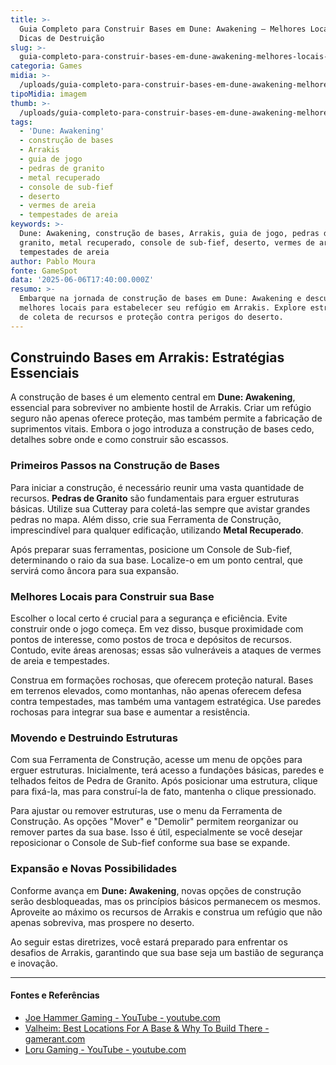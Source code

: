 ```yaml
---
title: >-
  Guia Completo para Construir Bases em Dune: Awakening – Melhores Locais e
  Dicas de Destruição
slug: >-
  guia-completo-para-construir-bases-em-dune-awakening-melhores-locais-e-dicas-de-destruio
categoria: Games
midia: >-
  /uploads/guia-completo-para-construir-bases-em-dune-awakening-melhores-locais-e-dicas-de-destruio-thumb.jpg
tipoMidia: imagem
thumb: >-
  /uploads/guia-completo-para-construir-bases-em-dune-awakening-melhores-locais-e-dicas-de-destruio-thumb.jpg
tags:
  - 'Dune: Awakening'
  - construção de bases
  - Arrakis
  - guia de jogo
  - pedras de granito
  - metal recuperado
  - console de sub-fief
  - deserto
  - vermes de areia
  - tempestades de areia
keywords: >-
  Dune: Awakening, construção de bases, Arrakis, guia de jogo, pedras de
  granito, metal recuperado, console de sub-fief, deserto, vermes de areia,
  tempestades de areia
author: Pablo Moura
fonte: GameSpot
data: '2025-06-06T17:40:00.000Z'
resumo: >-
  Embarque na jornada de construção de bases em Dune: Awakening e descubra os
  melhores locais para estabelecer seu refúgio em Arrakis. Explore estratégias
  de coleta de recursos e proteção contra perigos do deserto.
---
```


## Construindo Bases em Arrakis: Estratégias Essenciais

A construção de bases é um elemento central em **Dune: Awakening**, essencial para sobreviver no ambiente hostil de Arrakis. Criar um refúgio seguro não apenas oferece proteção, mas também permite a fabricação de suprimentos vitais. Embora o jogo introduza a construção de bases cedo, detalhes sobre onde e como construir são escassos.

### Primeiros Passos na Construção de Bases

Para iniciar a construção, é necessário reunir uma vasta quantidade de recursos. **Pedras de Granito** são fundamentais para erguer estruturas básicas. Utilize sua Cutteray para coletá-las sempre que avistar grandes pedras no mapa. Além disso, crie sua Ferramenta de Construção, imprescindível para qualquer edificação, utilizando **Metal Recuperado**.

Após preparar suas ferramentas, posicione um Console de Sub-fief, determinando o raio da sua base. Localize-o em um ponto central, que servirá como âncora para sua expansão.

### Melhores Locais para Construir sua Base

Escolher o local certo é crucial para a segurança e eficiência. Evite construir onde o jogo começa. Em vez disso, busque proximidade com pontos de interesse, como postos de troca e depósitos de recursos. Contudo, evite áreas arenosas; essas são vulneráveis a ataques de vermes de areia e tempestades.

Construa em formações rochosas, que oferecem proteção natural. Bases em terrenos elevados, como montanhas, não apenas oferecem defesa contra tempestades, mas também uma vantagem estratégica. Use paredes rochosas para integrar sua base e aumentar a resistência.

### Movendo e Destruindo Estruturas

Com sua Ferramenta de Construção, acesse um menu de opções para erguer estruturas. Inicialmente, terá acesso a fundações básicas, paredes e telhados feitos de Pedra de Granito. Após posicionar uma estrutura, clique para fixá-la, mas para construí-la de fato, mantenha o clique pressionado.

Para ajustar ou remover estruturas, use o menu da Ferramenta de Construção. As opções "Mover" e "Demolir" permitem reorganizar ou remover partes da sua base. Isso é útil, especialmente se você desejar reposicionar o Console de Sub-fief conforme sua base se expande.

### Expansão e Novas Possibilidades

Conforme avança em **Dune: Awakening**, novas opções de construção serão desbloqueadas, mas os princípios básicos permanecem os mesmos. Aproveite ao máximo os recursos de Arrakis e construa um refúgio que não apenas sobreviva, mas prospere no deserto.

Ao seguir estas diretrizes, você estará preparado para enfrentar os desafios de Arrakis, garantindo que sua base seja um bastião de segurança e inovação.



---

#### Fontes e Referências

- [Joe Hammer Gaming - YouTube - youtube.com](https://www.youtube.com/c/JoeHammerGaming)
- [Valheim: Best Locations For A Base & Why To Build There - gamerant.com](https://gamerant.com/valheim-best-locations-base-build/)
- [Loru Gaming - YouTube - youtube.com](https://www.youtube.com/@lorumerthgaming)
